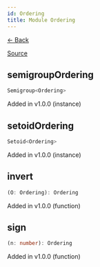 ```yaml
---
id: Ordering
title: Module Ordering
---
```


[← Back](.)

[Source](https://github.com/gcanti/fp-ts/blob/master/src/Ordering.ts)

## semigroupOrdering

```ts
Semigroup<Ordering>
```

Added in v1.0.0 (instance)

## setoidOrdering

```ts
Setoid<Ordering>
```

Added in v1.0.0 (instance)

## invert

```ts
(O: Ordering): Ordering
```

Added in v1.0.0 (function)

## sign

```ts
(n: number): Ordering
```

Added in v1.0.0 (function)
